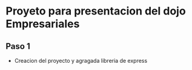 # Proyeto para presentacion del dojo Empresariales

## Paso 1

* Creacion del proyecto y agragada libreria de express